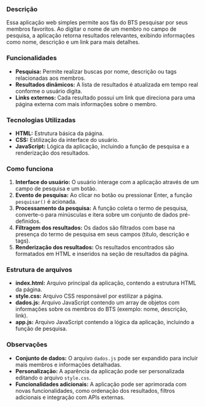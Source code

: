 ### **Descrição**

Essa aplicação web simples permite aos fãs do BTS pesquisar por seus membros favoritos. Ao digitar o nome de um membro no campo de pesquisa, a aplicação retorna resultados relevantes, 
exibindo informações como nome, descrição e um link para mais detalhes.

### **Funcionalidades**

* **Pesquisa:** Permite realizar buscas por nome, descrição ou tags relacionadas aos membros.
* **Resultados dinâmicos:** A lista de resultados é atualizada em tempo real conforme o usuário digita.
* **Links externos:** Cada resultado possui um link que direciona para uma página externa com mais informações sobre o membro.

### **Tecnologias Utilizadas**

* **HTML:** Estrutura básica da página.
* **CSS:** Estilização da interface do usuário.
* **JavaScript:** Lógica da aplicação, incluindo a função de pesquisa e a renderização dos resultados.

### **Como funciona**

1. **Interface do usuário:** O usuário interage com a aplicação através de um campo de pesquisa e um botão.
2. **Evento de pesquisa:** Ao clicar no botão ou pressionar Enter, a função `pesquisar()` é acionada.
3. **Processamento da pesquisa:** A função coleta o termo de pesquisa, converte-o para minúsculas e itera sobre um conjunto de dados pré-definidos.
4. **Filtragem dos resultados:** Os dados são filtrados com base na presença do termo de pesquisa em seus campos (título, descrição e tags).
5. **Renderização dos resultados:** Os resultados encontrados são formatados em HTML e inseridos na seção de resultados da página.

### **Estrutura de arquivos**

* **index.html:** Arquivo principal da aplicação, contendo a estrutura HTML da página.
* **style.css:** Arquivo CSS responsável por estilizar a página.
* **dados.js:** Arquivo JavaScript contendo um array de objetos com informações sobre os membros do BTS (exemplo: nome, descrição, link).
* **app.js:** Arquivo JavaScript contendo a lógica da aplicação, incluindo a função de pesquisa.


### **Observações**

* **Conjunto de dados:** O arquivo `dados.js` pode ser expandido para incluir mais membros e informações detalhadas.
* **Personalização:** A aparência da aplicação pode ser personalizada editando o arquivo `style.css`.
* **Funcionalidades adicionais:** A aplicação pode ser aprimorada com novas funcionalidades, como ordenação dos resultados, filtros adicionais e integração com APIs externas.
